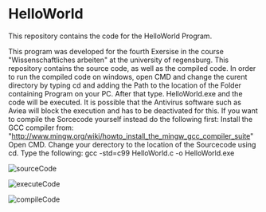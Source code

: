 # HelloWorld
This repository contains the code for the HelloWorld Program.

This program was developed for the fourth Exersise in the course "Wissenschaftliches arbeiten" at the university of regensburg.
This repository contains the source code, as well as the compiled code. In order to run the compiled code on windows, open CMD and change the curent directory by typing cd and adding the Path to the location of the Folder containing Program on your PC.
After that type. HelloWorld.exe and the code will be executed. It is possible that the Antivirus software such as Aviea will block the execution and has to be deactivated for this.
If you want to compile the Sorcecode yourself instead do the following first: Install the GCC compiler from: "http://www.mingw.org/wiki/howto_install_the_mingw_gcc_compiler_suite" Open CMD. Change your derectory to the location of the Sourcecode using cd. Type the following:  gcc -std=c99 HelloWorld.c -o HelloWorld.exe


![sourceCode](https://user-images.githubusercontent.com/53040360/97560622-3acf5600-19df-11eb-86e4-58c2959b9a4b.png)


![executeCode](https://user-images.githubusercontent.com/53040360/97561100-ec6e8700-19df-11eb-8e3b-1815a89fd4d4.png)


![compileCode](https://user-images.githubusercontent.com/53040360/97561229-20e24300-19e0-11eb-8bea-e9fbfde751ee.png)
